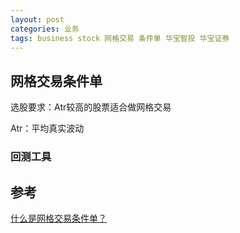 ```yaml
---
layout: post
categories: 业务
tags: business stock 网格交易 条件单 华宝智投 华宝证券
---
```




## 网格交易条件单

选股要求：Atr较高的股票适合做网格交易

Atr：平均真实波动

### 回测工具



## 参考

[什么是网格交易条件单？](https://gupiao.touker.com/stock/answer/80)